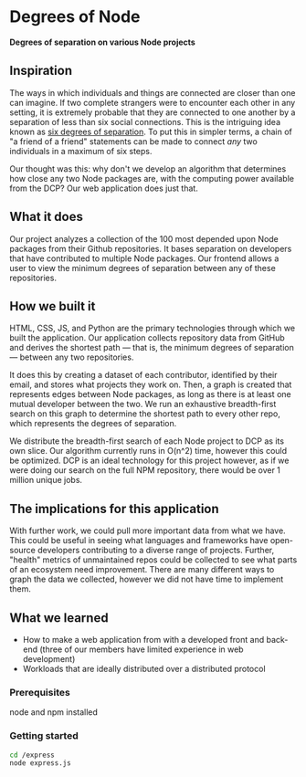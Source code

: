 # Degrees of Node

**Degrees of separation on various Node projects**

## Inspiration

The ways in which individuals and things are connected are closer than one can imagine. If two complete strangers were to encounter each other in any setting, it is extremely probable that they are connected to one another by a separation of less than six social connections. This is the intriguing idea known as [six degrees of separation](https://en.wikipedia.org/wiki/Six_degrees_of_separation). To put this in simpler terms, a chain of "a friend of a friend" statements can be made to connect _any_ two individuals in a maximum of six steps.

Our thought was this: why don't we develop an algorithm that determines how close any two Node packages are, with the computing power available from the DCP? Our web application does just that. 

## What it does

Our project analyzes a collection of the 100 most depended upon Node packages from their Github repositories. It bases separation on developers that have contributed to multiple Node packages. Our frontend allows a user to view the minimum degrees of separation between any of these repositories.

## How we built it

HTML, CSS, JS, and Python are the primary technologies through which we built the application. Our application collects repository data from GitHub and derives the shortest path — that is, the minimum degrees of separation — between any two repositories.

It does this by creating a dataset of each contributor, identified by their email, and stores what projects they work on. Then, a graph is created that represents edges between Node packages, as long as there is at least one mutual developer between the two. We run an exhaustive breadth-first search on this graph to determine the shortest path to every other repo, which represents the degrees of separation.

We distribute the breadth-first search of each Node project to DCP as its own slice. Our algorithm currently runs in O(n^2) time, however this could be optimized. DCP is an ideal technology for this project however, as if we were doing our search on the full NPM repository, there would be over 1 million unique jobs.

## The implications for this application

With further work, we could pull more important data from what we have. This could be useful in seeing what languages and frameworks have open-source developers contributing to a diverse range of projects. Further, "health" metrics of unmaintained repos could be collected to see what parts of an ecosystem need improvement. There are many different ways to graph the data we collected, however we did not have time to implement them.

## What we learned

- How to make a web application from with a developed front and back-end (three of our members have limited experience in web development)
- Workloads that are ideally distributed over a distributed protocol

### Prerequisites
node and npm installed 


### Getting started

```bash
cd /express
node express.js

```